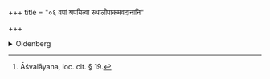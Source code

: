 +++
title = "०६ वपां श्रपयित्वा स्थालीपाकमवदानानि"

+++
<details><summary>Oldenberg</summary>

6 [^5] . Having cooked the omentum, a mess of sacrificial food, and the portions cut off (of the victim), he sacrifices the omentum to Rudra, the fat to the Air, and the cut-off portions together with the mess of cooked food to Agni, Rudra, Śarva, Paśupati, Ugra, Aśani, Bhava, Mahādeva, .


[^5]:  Āśvalāyana, loc. cit. § 19.
</details>